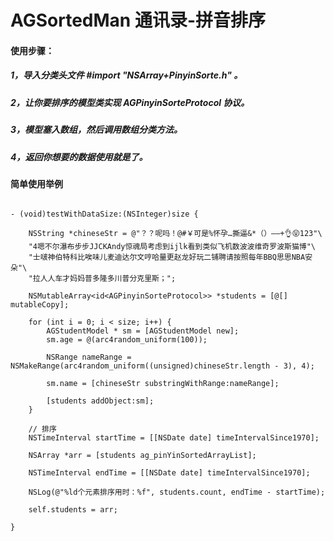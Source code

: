 # AGSortedMan 通讯录-拼音排序

#### 使用步骤：
##### 1，导入分类头文件 #import "NSArray+PinyinSorte.h" 。
##### 2，让你要排序的模型类实现 AGPinyinSorteProtocol 协议。
##### 3，模型塞入数组，然后调用数组分类方法。
##### 4，返回你想要的数据使用就是了。

#### 简单使用举例
```

- (void)testWithDataSize:(NSInteger)size {
    
    NSString *chineseStr = @"？？呢吗！@#￥可是%怀孕…撕逼&*（）——+👌😝123"\
    "4嗯不尔瀑布步步JJCKAndy惊魂局考虑到ijlk看到类似飞机数波波维奇罗波斯猫博"\
    "士啵神伯特科比唉味儿麦迪达尔文哼哈量更赵龙好玩二铺聘请按照每年BBQ思思NBA安朵"\
    "拉人人车才妈妈普多隆多川普分克里斯；";
    
    NSMutableArray<id<AGPinyinSorteProtocol>> *students = [@[] mutableCopy];
    
    for (int i = 0; i < size; i++) {
        AGStudentModel * sm = [AGStudentModel new];
        sm.age = @(arc4random_uniform(100));
        
        NSRange nameRange = NSMakeRange(arc4random_uniform((unsigned)chineseStr.length - 3), 4);
        
        sm.name = [chineseStr substringWithRange:nameRange];
        
        [students addObject:sm];
    }
    
    // 排序
    NSTimeInterval startTime = [[NSDate date] timeIntervalSince1970];
    
    NSArray *arr = [students ag_pinYinSortedArrayList];
    
    NSTimeInterval endTime = [[NSDate date] timeIntervalSince1970];
    
    NSLog(@"%ld个元素排序用时：%f", students.count, endTime - startTime);
    
    self.students = arr;
    
}

```
